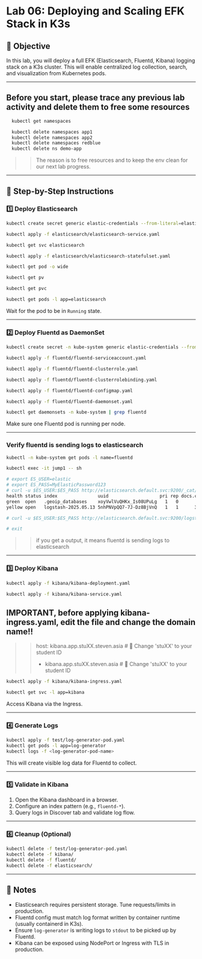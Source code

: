# Lab 06: Deploying and Scaling EFK Stack in K3s

## 🎯 Objective

In this lab, you will deploy a full EFK (Elasticsearch, Fluentd, Kibana) logging stack on a K3s cluster. This will enable centralized log collection, search, and visualization from Kubernetes pods.

---

## Before you start, please trace any previous lab activity and delete them to free some resources

```sh 
  kubectl get namespaces
```
```sh 
  kubectl delete namespaces app1
  kubectl delete namespaces app2
  kubectl delete namespaces redblue
  kubectl delete ns demo-app
```
>> The reason is to free resources and to keep the env clean for our next lab progress. 


---

## 🧩 Step-by-Step Instructions

### 1️⃣ Deploy Elasticsearch

```sh 
kubectl create secret generic elastic-credentials --from-literal=elastic=MyElasticPassword123
```


```sh
kubectl apply -f elasticsearch/elasticsearch-service.yaml
```
```sh 
kubectl get svc elasticsearch
```

```sh
kubectl apply -f elasticsearch/elasticsearch-statefulset.yaml
```
```sh 
kubectl get pod -o wide

kubectl get pv

kubectl get pvc 
```

```sh 
kubectl get pods -l app=elasticsearch
```

Wait for the pod to be in `Running` state.

---

### 2️⃣ Deploy Fluentd as DaemonSet

```sh 
kubectl create secret -n kube-system generic elastic-credentials --from-literal=elastic=MyElasticPassword123 
```

```bash
kubectl apply -f fluentd/fluentd-serviceaccount.yaml
```
```sh 
kubectl apply -f fluentd/fluentd-clusterrole.yaml
```
```sh
kubectl apply -f fluentd/fluentd-clusterrolebinding.yaml
```
```sh 
kubectl apply -f fluentd/fluentd-configmap.yaml
```
```bash 
kubectl apply -f fluentd/fluentd-daemonset.yaml
```
```bash 
kubectl get daemonsets -n kube-system | grep fluentd
```

Make sure one Fluentd pod is running per node.

--- 

### Verify fluentd is sending logs to elasticsearch 

```bash 
kubectl -n kube-system get pods -l name=fluentd

```

```bash 
kubectl exec -it jump1 -- sh

# export ES_USER=elastic
# export ES_PASS=MyElasticPassword123
# curl -u $ES_USER:$ES_PASS http://elasticsearch.default.svc:9200/_cat/indices?v
health status index               uuid                   pri rep docs.count docs.deleted store.size pri.store.size
green  open   .geoip_databases    xoyVwlVuQHKx_Is08UPuLg   1   0         40            0     37.7mb         37.7mb
yellow open   logstash-2025.05.13 5nhPNVpQQ7-7J-Dz8BjVnQ   1   1      33776            0      4.7mb          4.7mb

# curl -u $ES_USER:$ES_PASS http://elasticsearch.default.svc:9200/logstash-*/_search?pretty

# exit 
```
>> if you get a output, it means fluentd is sending logs to elasticsearch 

---

### 3️⃣ Deploy Kibana

```bash
kubectl apply -f kibana/kibana-deployment.yaml
```
```sh 
kubectl apply -f kibana/kibana-service.yaml
```


## IMPORTANT, before applying kibana-ingress.yaml, edit the file and change the domain name!! 
>> host: kibana.app.stuXX.steven.asia  # 🔁 Change 'stuXX' to your student ID
>> - kibana.app.stuXX.steven.asia      # 🔁 Change 'stuXX' to your student ID

```sh 
kubectl apply -f kibana/kibana-ingress.yaml
```
```sh 
kubectl get svc -l app=kibana
```

Access Kibana via the Ingress.

---

### 4️⃣ Generate Logs

```bash
kubectl apply -f test/log-generator-pod.yaml
kubectl get pods -l app=log-generator
kubectl logs -f <log-generator-pod-name>
```

This will create visible log data for Fluentd to collect.

---

### 5️⃣ Validate in Kibana

1. Open the Kibana dashboard in a browser.
2. Configure an index pattern (e.g., `fluentd-*`).
3. Query logs in Discover tab and validate log flow.

---

### 6️⃣ Cleanup (Optional)

```bash
kubectl delete -f test/log-generator-pod.yaml
kubectl delete -f kibana/
kubectl delete -f fluentd/
kubectl delete -f elasticsearch/
```

---

## 🧠 Notes

- Elasticsearch requires persistent storage. Tune requests/limits in production.
- Fluentd config must match log format written by container runtime (usually containerd in K3s).
- Ensure `log-generator` is writing logs to `stdout` to be picked up by Fluentd.
- Kibana can be exposed using NodePort or Ingress with TLS in production.


